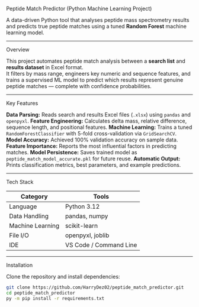 Peptide Match Predictor (Python Machine Learning Project)

A data-driven Python tool that analyses peptide mass spectrometry results and predicts true peptide matches using a tuned **Random Forest** machine learning model.

---

Overview

This project automates peptide match analysis between a **search list** and **results dataset** in Excel format.  
It filters by mass range, engineers key numeric and sequence features, and trains a supervised ML model to predict which results represent genuine peptide matches — complete with confidence probabilities.

---

Key Features

**Data Parsing:** Reads search and results Excel files (`.xlsx`) using `pandas` and `openpyxl`.
**Feature Engineering:** Calculates delta mass, relative difference, sequence length, and positional features.
**Machine Learning:** Trains a tuned `RandomForestClassifier` with 5-fold cross-validation via `GridSearchCV`.
**Model Accuracy:** Achieved 100% validation accuracy on sample data.
**Feature Importance:** Reports the most influential factors in predicting matches.
**Model Persistence:** Saves trained model as `peptide_match_model_accurate.pkl` for future reuse.
**Automatic Output:** Prints classification metrics, best parameters, and example predictions.

---

Tech Stack

| Category | Tools |
|-----------|-------|
| Language | Python 3.12 |
| Data Handling | pandas, numpy |
| Machine Learning | scikit-learn |
| File I/O | openpyxl, joblib |
| IDE | VS Code / Command Line |

---
Installation

Clone the repository and install dependencies:

```bash
git clone https://github.com/HarryDez02/peptide_match_predictor.git
cd peptide_match_predictor
py -m pip install -r requirements.txt
